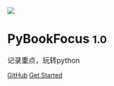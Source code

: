 ![](http://p6un02lk4.bkt.clouddn.com/cookbook.png)

# PyBookFocus <small>1.0</small>

 <font size="3">记录重点，玩转python</font>


[GitHub](https://github.com/hackpython/PyBookFocus/)
[Get Started](#PyBookFocus)


<!-- 背景色 -->

